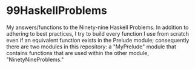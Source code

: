 # 99HaskellProblems
My answers/functions to the Ninety-nine Haskell Problems.
In addition to adhering to best practices, I try to build every
function I use from scratch even if an equivalent function
exists in the Prelude module; consequently there are two
modules in this repository: a "MyPrelude" module that contains functions
that are used within the other module, "NinetyNineProblems."
